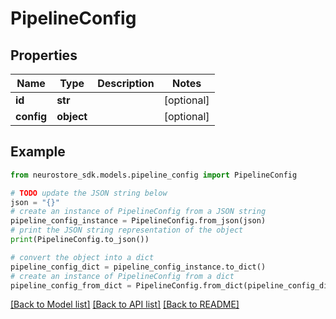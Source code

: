 # PipelineConfig


## Properties

Name | Type | Description | Notes
------------ | ------------- | ------------- | -------------
**id** | **str** |  | [optional] 
**config** | **object** |  | [optional] 

## Example

```python
from neurostore_sdk.models.pipeline_config import PipelineConfig

# TODO update the JSON string below
json = "{}"
# create an instance of PipelineConfig from a JSON string
pipeline_config_instance = PipelineConfig.from_json(json)
# print the JSON string representation of the object
print(PipelineConfig.to_json())

# convert the object into a dict
pipeline_config_dict = pipeline_config_instance.to_dict()
# create an instance of PipelineConfig from a dict
pipeline_config_from_dict = PipelineConfig.from_dict(pipeline_config_dict)
```
[[Back to Model list]](../README.md#documentation-for-models) [[Back to API list]](../README.md#documentation-for-api-endpoints) [[Back to README]](../README.md)


